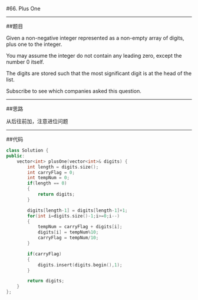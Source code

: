 #66. Plus One

------

##题目

Given a non-negative integer represented as a non-empty array of digits, plus one to the integer.

You may assume the integer do not contain any leading zero, except the number 0 itself.

The digits are stored such that the most significant digit is at the head of the list.

Subscribe to see which companies asked this question.

------

##思路

从后往前加，注意进位问题

------

##代码

```cpp
class Solution {
public:
    vector<int> plusOne(vector<int>& digits) {
        int length = digits.size();
        int carryFlag = 0;
        int tempNum = 0;
        if(length == 0)
        {
            return digits;
        }

        digits[length-1] = digits[length-1]+1;
        for(int i=digits.size()-1;i>=0;i--)
        {
            tempNum = carryFlag + digits[i];
            digits[i] = tempNum%10;
            carryFlag = tempNum/10;
        }

        if(carryFlag)
        {
            digits.insert(digits.begin(),1);
        }

        return digits;
    }
};
```